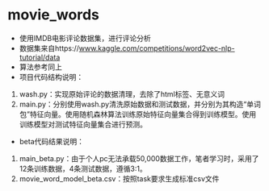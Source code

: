 # movie_words
- 使用IMDB电影评论数据集，进行评论分析
- 数据集来自https://www.kaggle.com/competitions/word2vec-nlp-tutorial/data
- 算法参考同上
- 项目代码结构说明：
1. wash.py：实现原始评论的数据清理，去除了html标签、无意义词
2. main.py：分别使用wash.py清洗原始数据和测试数据，并分别为其构造“单词包”特征向量。使用随机森林算法训练原始特征向量集合得到训练模型。使用训练模型对测试特征向量集合进行预测。
- beta代码结果说明：
1. main_beta.py：由于个人pc无法承载50,000数据工作，笔者学习时，采用了12条训练数据，4条测试数据，遵循3:1。
2. movie_word_model_beta.csv：按照task要求生成标准csv文件
